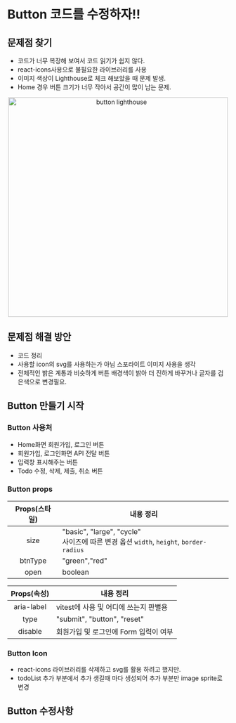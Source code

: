 # Button 코드를 수정하자!!
## 문제점 찾기

- 코드가 너무 복장해 보여서 코드 읽기가 쉽지 않다.
- react-icons사용으로 불필요한 라이브러리를 사용
- 이미지 색상이 Lighthouse로 체크 해보았을 때 문제 발생.
- Home 경우 버튼 크기가 너무 작아서 공간이 많이 남는 문제.

<div align="center">
  <img alt="button lighthouse" src="https://github.com/codingjwp/mindpalace/assets/113403155/f1d6d7bf-902b-412e-b378-6c5ccd209048" width=500 />
</div>

## 문제점 해결 방안
- 코드 정리
- 사용할 icon의 svg를 사용하는가 아님 스포라이트 이미지 사용을 생각
- 전체적인 밝은 계통과 비슷하게 버튼 배경색이 밝아 더 진하게 바꾸거나 글자를 검은색으로 변경필요.

## Button 만들기 시작

### Button 사용처
  - Home화면 회원가입, 로그인 버튼
  - 회원가입, 로그인화면 API 전달 버튼
  - 입력창 표시해주는 버튼
  - Todo 수정, 삭제, 제출, 취소 버튼
### Button props

  |Props(스타일)|내용 정리|
  |:---:|---|
  |size|"basic", "large", "cycle" <br> 사이즈에 따른 변경 옵션 `width`, `height`, `border-radius` |
  |btnType|"green","red"|
  |open|boolean|

  |Props(속성)|내용 정리|
  |:---:|---|
  |aria-label| vitest에 사용 및 어디에 쓰는지 판별용|
  |type| "submit", "button", "reset" |
  |disable| 회원가입 및 로그인에 Form 입력이 여부 |

### Button Icon

  - react-icons 라이브러리를 삭제하고 svg를 활용 하려고 했지만.
  - todoList 추가 부분에서 추가 생길때 마다 생성되어 추가 부분만 image sprite로 변경 

## Button 수정사항